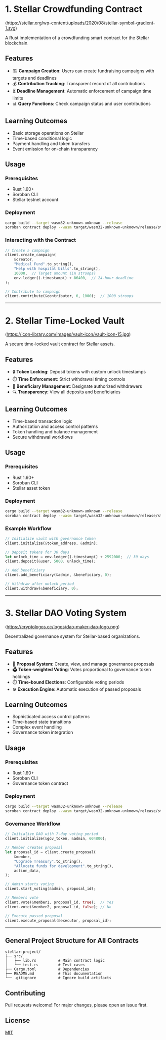 # 1. Stellar Crowdfunding Contract

(https://stellar.org/wp-content/uploads/2020/08/stellar-symbol-gradient-1.svg)

A Rust implementation of a crowdfunding smart contract for the Stellar blockchain.

## Features

- 🏗️ **Campaign Creation**: Users can create fundraising campaigns with targets and deadlines
- 💰 **Contribution Tracking**: Transparent record of all contributions
- ⏳ **Deadline Management**: Automatic enforcement of campaign time limits
- 📊 **Query Functions**: Check campaign status and user contributions

## Learning Outcomes

- Basic storage operations on Stellar
- Time-based conditional logic
- Payment handling and token transfers
- Event emission for on-chain transparency

## Usage

### Prerequisites
- Rust 1.60+
- Soroban CLI
- Stellar testnet account

### Deployment
```bash
cargo build --target wasm32-unknown-unknown --release
soroban contract deploy --wasm target/wasm32-unknown-unknown/release/stellar_crowdfunding_contract.wasm --source YOUR_SECRET_KEY --network testnet
```

### Interacting with the Contract
```rust
// Create a campaign
client.create_campaign(
    &creator,
    "Medical Fund".to_string(),
    "Help with hospital bills".to_string(),
    10000,  // Target amount (in stroops)
    env.ledger().timestamp() + 86400,  // 24-hour deadline
);

// Contribute to campaign
client.contribute(&contributor, 0, 1000);  // 1000 stroops
```

---

# 2. Stellar Time-Locked Vault

(https://icon-library.com/images/vault-icon/vault-icon-15.jpg)

A secure time-locked vault contract for Stellar assets.

## Features

- 🔒 **Token Locking**: Deposit tokens with custom unlock timestamps
- ⏱️ **Time Enforcement**: Strict withdrawal timing controls
- 👥 **Beneficiary Management**: Designate authorized withdrawers
- 🔍 **Transparency**: View all deposits and beneficiaries

## Learning Outcomes

- Time-based transaction logic
- Authorization and access control patterns
- Token handling and balance management
- Secure withdrawal workflows

## Usage

### Prerequisites
- Rust 1.60+
- Soroban CLI
- Stellar asset token

### Deployment
```bash
cargo build --target wasm32-unknown-unknown --release
soroban contract deploy --wasm target/wasm32-unknown-unknown/release/stellar_time_locked_vault.wasm --source YOUR_SECRET_KEY --network testnet
```

### Example Workflow
```rust
// Initialize vault with governance token
client.initialize(&token_address, &admin);

// Deposit tokens for 30 days
let unlock_time = env.ledger().timestamp() + 2592000;  // 30 days
client.deposit(&user, 5000, unlock_time);

// Add beneficiary
client.add_beneficiary(&admin, &beneficiary, 0);

// Withdraw after unlock period
client.withdraw(&beneficiary, 0);
```

---

# 3. Stellar DAO Voting System
(https://cryptologos.cc/logos/dao-maker-dao-logo.png)

Decentralized governance system for Stellar-based organizations.

## Features

- 📜 **Proposal System**: Create, view, and manage governance proposals
- 🗳️ **Token-weighted Voting**: Votes proportional to governance token holdings
- ⏱️ **Time-bound Elections**: Configurable voting periods
- ⚙️ **Execution Engine**: Automatic execution of passed proposals

## Learning Outcomes

- Sophisticated access control patterns
- Time-based state transitions
- Complex event handling
- Governance token integration

## Usage

### Prerequisites
- Rust 1.60+
- Soroban CLI
- Governance token contract

### Deployment
```bash
cargo build --target wasm32-unknown-unknown --release
soroban contract deploy --wasm target/wasm32-unknown-unknown/release/stellar_dao_voting.wasm --source YOUR_SECRET_KEY --network testnet
```

### Governance Workflow
```rust
// Initialize DAO with 7-day voting period
client.initialize(&gov_token, &admin, 604800);

// Member creates proposal
let proposal_id = client.create_proposal(
    &member,
    "Upgrade Treasury".to_string(),
    "Allocate funds for development".to_string(),
    action_data,
);

// Admin starts voting
client.start_voting(&admin, proposal_id);

// Members vote
client.vote(&member1, proposal_id, true);  // Yes
client.vote(&member2, proposal_id, false); // No

// Execute passed proposal
client.execute_proposal(&executor, proposal_id);
```

---

## General Project Structure for All Contracts

```
stellar-project/
├── src/
│   ├── lib.rs          # Main contract logic
│   └── test.rs         # Test cases
├── Cargo.toml          # Dependencies
├── README.md           # This documentation
└── .gitignore          # Ignore build artifacts
```

## Contributing
Pull requests welcome! For major changes, please open an issue first.

## License
[MIT](https://choosealicense.com/licenses/mit/)

